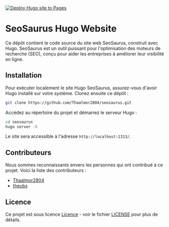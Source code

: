 [![Deploy Hugo site to Pages](https://github.com/Thaalmor2804/seosaurus/actions/workflows/hugo.yaml/badge.svg)](https://github.com/Thaalmor2804/seosaurus/actions/workflows/hugo.yaml)


# SeoSaurus Hugo Website

Ce dépôt contient le code source du site web SeoSaurus, construit avec Hugo. SeoSaurus est un outil puissant pour l'optimisation des moteurs de recherche (SEO), conçu pour aider les entreprises à améliorer leur visibilité en ligne.

## Installation

Pour exécuter localement le site Hugo SeoSaurus, assurez-vous d'avoir Hugo installé sur votre système. Clonez ensuite ce dépôt :

```bash
git clone https://github.com/Thaalmor2804/seosaurus.git
```

Accédez au répertoire du projet et démarrez le serveur Hugo :

```bash
cd seosaurus
hugo server -D
```

Le site sera accessible à l'adresse `http://localhost:1313/`.

## Contributeurs

Nous sommes reconnaissants envers les personnes qui ont contribué à ce projet. Voici la liste des contributeurs :

- [Thaalmor2804](https://github.com/contributeur1)
- [theubs](https://github.com/contributeur2)

## Licence

Ce projet est sous licence [Licence](LICENSE) - voir le fichier [LICENSE](LICENSE) pour plus de détails.
